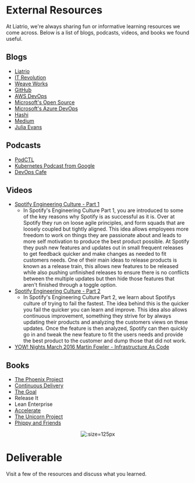 # External Resources

At Liatrio, we're always sharing fun or informative learning resources we come across. Below is a list of blogs, podcasts, videos, and books we found useful.

## Blogs
 - [Liatrio](https://www.liatrio.com/blog)
 - [IT Revolution](https://itrevolution.com/devops-blog/)
 - [Weave Works](https://www.weave.works/blog/)
 - [GitHub](https://github.blog/)
 - [AWS DevOps](https://aws.amazon.com/blogs/devops/)
 - [Microsoft's Open Source](https://cloudblogs.microsoft.com/opensource/)
 - [Microsoft's Azure DevOps](https://devblogs.microsoft.com/devops/)
 - [Hashi](https://www.hashicorp.com/blog/)
 - [Medium](https://medium.com/tag/devops)
 - [Julia Evans](https://jvns.ca/)

## Podcasts
 - [PodCTL](https://blog.openshift.com/tag/podctl/)
 - [Kubernetes Podcast from Google](https://kubernetespodcast.com/)
 - [DevOps Cafe](http://devopscafe.org)

## Videos
 - [Spotify Engineering Culture - Part 1](https://www.youtube.com/watch?v=4GK1NDTWbkY)
    - In Spotify's Engineering Culture Part 1, you are introduced to some of the key reasons why Spotify is as successful as it is. Over at Spotify they run on loose agile principles, and form squads that are loosely coupled but tightly aligned. This idea allows employees more freedom to work on things they are passionate about and leads to more self motivation to produce the best product possible. At Spotify they push new features and updates out in small frequent releases to get feedback quicker and make changes as needed to fit customers needs. One of their main ideas to release products is known as a release train, this allows new features to be released while also pushing unfinished releases to ensure there is no conflicts between the multiple updates but then hide those features that aren't finished through a toggle option.
 - [Spotify Engineering Culture - Part 2](https://www.youtube.com/watch?v=X3rGdmoTjDc)
    - In Spotify's Engineering Culture Part 2, we learn about Spotifys culture of trying to fail the fastest. The idea behind this is the quicker you fail the quicker you can learn and improve. This idea also allows continuous improvement, something they strive for by always updating their products and analyzing the customers views on these updates. Once the feature is then analyzed, Spotify can then quickly go in and tweak the new feature to fit the users needs and provide the best product to the customer and dump those that did not work.
 - [YOW! Nights March 2016 Martin Fowler - Infrastructure As Code](https://www.youtube.com/watch?v=ueAef9tNUck)

## Books
 - [The Phoenix Project](https://itrevolution.com/book/the-phoenix-project/)
 - [Continuous Delivery](https://martinfowler.com/books/continuousDelivery.html)
 - [The Goal](http://www.amazon.com/The-Goal-Process-Ongoing-Improvement/dp/0884271951?ie=UTF8&camp=1789&creative=9325&creativeASIN=0884271951&linkCode=as2&tag=itrevpre-20)
 - Release It
 - Lean Enterprise
 - [Accelerate](https://itrevolution.com/book/accelerate/)
 - [The Unicorn Project](https://itrevolution.com/book/the-unicorn-project/)
 - [Phippy and Friends](https://www.cncf.io/phippy/)

<center>

  ![](img1/books.svg ':size=125px')

</center>

# Deliverable

Visit a few of the resources and discuss what you learned.
